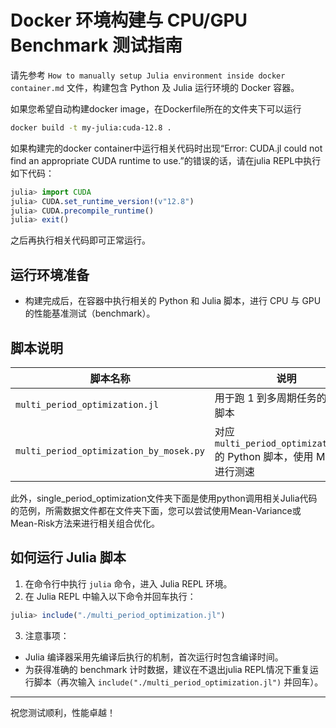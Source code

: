 # Docker 环境构建与 CPU/GPU Benchmark 测试指南

请先参考 `How to manually setup Julia environment inside docker container.md` 文件，构建包含 Python 及 Julia 运行环境的 Docker 容器。

如果您希望自动构建docker image，在Dockerfile所在的文件夹下可以运行 
```bash
docker build -t my-julia:cuda-12.8 .
```
如果构建完的docker container中运行相关代码时出现“Error: CUDA.jl could not find an appropriate CUDA runtime to use.”的错误的话，请在julia REPL中执行如下代码：
```julia
julia> import CUDA
julia> CUDA.set_runtime_version!(v"12.8")
julia> CUDA.precompile_runtime()
julia> exit()
```
之后再执行相关代码即可正常运行。

## 运行环境准备

- 构建完成后，在容器中执行相关的 Python 和 Julia 脚本，进行 CPU 与 GPU 的性能基准测试（benchmark）。

## 脚本说明

| 脚本名称                          | 说明                                                         |
|----------------------------------|--------------------------------------------------------------|
| `multi_period_optimization.jl`   | 用于跑 1 到多周期任务的 Julia 脚本                            |
| `multi_period_optimization_by_mosek.py` | 对应 `multi_period_optimization.jl` 的 Python 脚本，使用 Mosek 进行测速 |

此外，single_period_optimization文件夹下面是使用python调用相关Julia代码的范例，所需数据文件都在文件夹下面，您可以尝试使用Mean-Variance或Mean-Risk方法来进行相关组合优化。
## 如何运行 Julia 脚本

1. 在命令行中执行 `julia` 命令，进入 Julia REPL 环境。
2. 在 Julia REPL 中输入以下命令并回车执行：
```julia
julia> include("./multi_period_optimization.jl")
```
3. 注意事项：
- Julia 编译器采用先编译后执行的机制，首次运行时包含编译时间。
- 为获得准确的 benchmark 计时数据，建议在不退出julia REPL情况下重复运行脚本（再次输入 `include("./multi_period_optimization.jl")` 并回车）。

---

祝您测试顺利，性能卓越！

